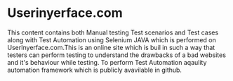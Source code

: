 # Userinyerface.com
This content contains both Manual testing Test scenarios and Test cases along with Test Automation using Selenium JAVA which is performed on UserInyerface.com.This is an online site which is buil in such a way that testers can perform testing to understand the drawbacks of a bad websites and it's behaviour while testing. To perform Test Automation aqaulity automation framework which is publicly avavilable in github.
